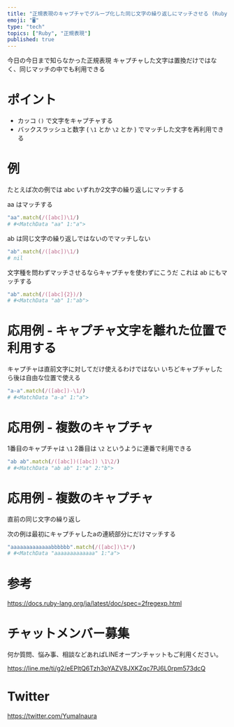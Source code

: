 ```yaml
---
title: "正規表現のキャプチャでグループ化した同じ文字の繰り返しにマッチさせる (Ruby)"
emoji: "🖥"
type: "tech"
topics: ["Ruby", "正規表現"]
published: true
---
```


今日の今日まで知らなかった正規表現
キャプチャした文字は置換だけではなく、同じマッチの中でも利用できる

# ポイント

- カッコ `()` で文字をキャプチャする
- バックスラッシュと数字 ( `\1` とか `\2` とか ) でマッチした文字を再利用できる

# 例

たとえば次の例では abc いずれか2文字の繰り返しにマッチする

aa はマッチする

```rb
"aa".match(/([abc])\1/)
# #<MatchData "aa" 1:"a">
```

ab は同じ文字の繰り返しではないのでマッチしない

```rb
"ab".match(/([abc])\1/)
# nil
```

文字種を問わずマッチさせるならキャプチャを使わずにこうだ
これは ab にもマッチする

```rb
"ab".match(/([abc]{2})/)
# #<MatchData "ab" 1:"ab">
```

# 応用例 - キャプチャ文字を離れた位置で利用する

キャプチャは直前文字に対してだけ使えるわけではない
いちどキャプチャしたら後は自由な位置で使える

```rb
"a-a".match(/([abc])-\1/)
# #<MatchData "a-a" 1:"a">
```

# 応用例 - 複数のキャプチャ

1番目のキャプチャは `\1`
2番目は `\2` というように連番で利用できる

```rb
"ab ab".match(/([abc])([abc]) \1\2/)
# #<MatchData "ab ab" 1:"a" 2:"b">
```

# 応用例 - 複数のキャプチャ

直前の同じ文字の繰り返し

次の例は最初にキャプチャしたaの連続部分にだけマッチする

```rb
"aaaaaaaaaaaaabbbbbb".match(/([abc])\1*/)
# #<MatchData "aaaaaaaaaaaaa" 1:"a">
```

# 参考

https://docs.ruby-lang.org/ja/latest/doc/spec=2fregexp.html


# チャットメンバー募集


何か質問、悩み事、相談などあればLINEオープンチャットもご利用ください。

https://line.me/ti/g2/eEPltQ6Tzh3pYAZV8JXKZqc7PJ6L0rpm573dcQ


# Twitter

https://twitter.com/YumaInaura

